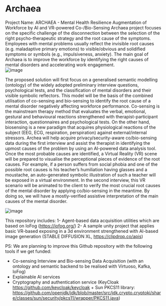 # Archaea
Project Name: ARCHAEA - Mental Health Resilience Augmentation of Workforce by AI and VR-powered Co-/Bio-Sensing
Archaea project focuses on the specific challenge of the disconnection between the selection of the right psycho-therapeutic strategy and the root cause of the symptoms. Employees with mental problems usually reflect the invisible root causes (e.g. maladaptive primary emotions) to visible/obvious and solidified symptoms or symbols (e.g., impulsiveness, anxiety). The main goal of Archaea is to improve the workforce by identifying the right causes of mental disorders and accelerating work engagement.  
![image](https://github.com/PatikaPsikoloji/Archaea/assets/24838569/65cf0b77-83cc-4210-a478-38957fe776f7)

The proposed solution will first focus on a generalised semantic modelling (ontology) of the widely adopted preliminary interview questions, psychological tests, and the classification of mental disorders and their visible symbolic reflectors. This model will be the basis of the combined utilisation of co-sensing and bio-sensing to identify the root cause of a mental disorder negatively affecting workforce performance.
Co-sensing is the mainstream therapy method that evaluates the verbal, emotional, gestural and behavioural reactions strengthened with therapist-participant interaction, questionnaires and psychological tests. On the other hand, biosensing is a new paradigm that acquires physiological reactions of the subject (EEG, ECG, respiration, perspiration) against external/internal stressors. 
Archea will help acquire privacy/security-aware co/bio-sensing data during the first interview and assist the therapist in identifying the upmost causes of the problem by using an AI-powered data analysis tool. Once the most probable causes are identified, a Virtual Reality (VR) scene will be prepared to visualise the perceptional pieces of evidence of the root causes.  For example, if a person suffers from social phobia and one of the possible root causes is his teacher’s humiliation having glasses and a moustache, an auto-generated symbolic illustration of such a teacher will be exposed in a virtual environment.
In the second interview, this VR scenario will be animated to the client to verify the most crucial root causes of the mental disorder by applying co/bio-sensing in the meantime. By doing so, we will have a mostly-verified assistive interpretation of the main causes of the mental disorder.

![image](https://github.com/PatikaPsikoloji/Archaea/assets/24838569/0e75a490-bf62-42e7-9482-71c6bbc435eb)

This repository includes: 
1- Agent-based data acquisition utilities which are based on IoFog (https://iofog.org/)
2- A sample unity project that applies basic VR-based exposing in a 3d environment strengthened with AI-based image generation (STABLE DIFFUSION XL, https://clipdrop.co/apis)

PS: We are planning to improve this Github repository with the following tools if we get funded:
- Co-sensing Interview and Bio-sensing Data Acquisition (with an ontology and semantic backend to be realised with Virtuoso, Kafka, IoFog)
- Explainable AI services
- Cryptography and authentication service (KeyCloak https://github.com/keycloak/keycloak + Sun PKCS11 library: https://github.com/openjdk/jdk/blob/master/src/jdk.crypto.cryptoki/share/classes/sun/security/pkcs11/wrapper/PKCS11.java)
